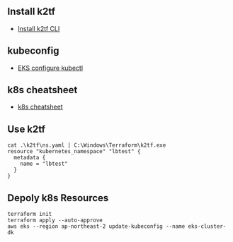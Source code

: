 
## Install k2tf

- [Install k2tf CLI](https://github.com/sl1pm4t/k2tf)
 
## kubeconfig
- [EKS configure kubectl](https://docs.aws.amazon.com/eks/latest/userguide/getting-started-console.html#eks-configure-kubectl)


## k8s cheatsheet
- [k8s cheatsheet](https://kubernetes.io/docs/reference/kubectl/cheatsheet)


## Use k2tf

```console
cat .\k2tf\ns.yaml | C:\Windows\Terraform\k2tf.exe
resource "kubernetes_namespace" "lbtest" {
  metadata {
    name = "lbtest"
  }
}
```

## Depoly k8s Resources

```console
terraform init
terraform apply --auto-approve
aws eks --region ap-northeast-2 update-kubeconfig --name eks-cluster-dk
```
